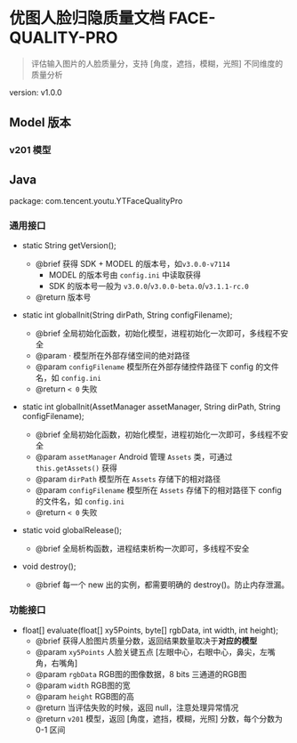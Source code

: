 # 优图人脸归隐质量文档 FACE-QUALITY-PRO

> 评估输入图片的人脸质量分，支持 [角度，遮挡，模糊，光照] 不同维度的质量分析

version: v1.0.0

## Model 版本

### v201 模型

## Java

package: com.tencent.youtu.YTFaceQualityPro

### 通用接口

- static String getVersion();
    - @brief 获得 SDK + MODEL 的版本号，如`v3.0.0-v7114`
        - MODEL 的版本号由 `config.ini` 中读取获得
        - SDK 的版本号一般为 `v3.0.0`/`v3.0.0-beta.0`/`v3.1.1-rc.0`
    - @return 版本号

- static int globalInit(String dirPath, String configFilename);
    - @brief 全局初始化函数，初始化模型，进程初始化一次即可，多线程不安全
    - @param · 模型所在外部存储空间的绝对路径
    - @param `configFilename` 模型所在外部存储控件路径下 config 的文件名，如 `config.ini`
    - @return `< 0` 失败

- static int globalInit(AssetManager assetManager, String dirPath, String configFilename);
    - @brief 全局初始化函数，初始化模型，进程初始化一次即可，多线程不安全
    - @param `assetManager` Android 管理 `Assets` 类，可通过 `this.getAssets()` 获得
    - @param `dirPath` 模型所在 `Assets` 存储下的相对路径
    - @param `configFilename` 模型所在 `Assets` 存储下的相对路径下 config 的文件名，如 `config.ini`
    - @return `< 0` 失败

- static void globalRelease();
    - @brief 全局析构函数，进程结束析构一次即可，多线程不安全

- void destroy();
    - @brief 每一个 new 出的实例，都需要明确的 destroy()。防止内存泄漏。

### 功能接口

- float[] evaluate(float[] xy5Points, byte[] rgbData, int width, int height);
    - @brief 获得人脸图片质量分数，返回结果数量取决于**对应的模型**
    - @param `xy5Points` 人脸关键五点 [左眼中心，右眼中心，鼻尖，左嘴角，右嘴角]
    - @param `rgbData` RGB图的图像数据，8 bits 三通道的RGB图
    - @param `width` RGB图的宽
    - @param `height` RGB图的高
    - @return 当评估失败的时候，返回 null，注意处理异常情况
    - @return `v201` 模型，返回 [角度，遮挡，模糊，光照] 分数，每个分数为 0-1 区间
